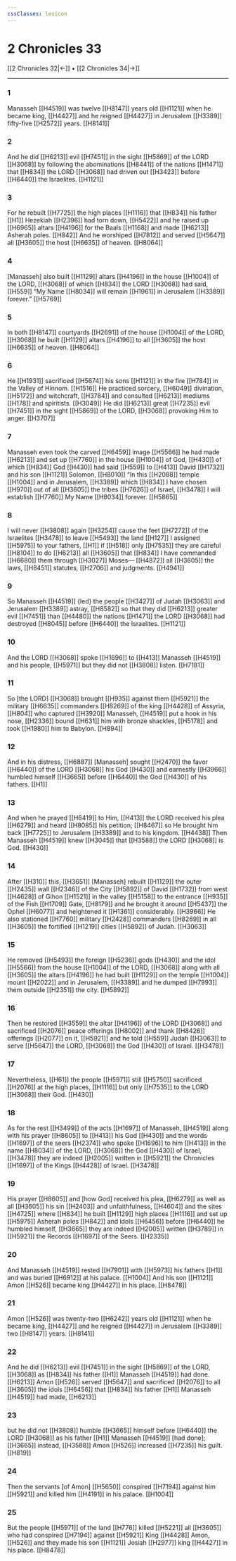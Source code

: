 ```yaml
---
cssClasses: lexicon
---
```


# 2 Chronicles 33

[[2 Chronicles 32|←]] • [[2 Chronicles 34|→]]

---

### 1
Manasseh [[H4519]] was twelve [[H8147]] years old [[H1121]] when he became king, [[H4427]] and he reigned [[H4427]] in Jerusalem [[H3389]] fifty-five [[H2572]] years. [[H8141]]

### 2
And he did [[H6213]] evil [[H7451]] in the sight [[H5869]] of the LORD [[H3068]] by following the abominations [[H8441]] of the nations [[H1471]] that [[H834]] the LORD [[H3068]] had driven out [[H3423]] before [[H6440]] the Israelites. [[H1121]]

### 3
For he rebuilt [[H7725]] the high places [[H1116]] that [[H834]] his father [[H1]] Hezekiah [[H2396]] had torn down, [[H5422]] and he raised up [[H6965]] altars [[H4196]] for the Baals [[H1168]] and made [[H6213]] Asherah poles. [[H842]] And he worshiped [[H7812]] and served [[H5647]] all [[H3605]] the host [[H6635]] of heaven. [[H8064]]

### 4
[Manasseh] also built [[H1129]] altars [[H4196]] in the house [[H1004]] of the LORD, [[H3068]] of which [[H834]] the LORD [[H3068]] had said, [[H559]] “My Name [[H8034]] will remain [[H1961]] in Jerusalem [[H3389]] forever.” [[H5769]]

### 5
In both [[H8147]] courtyards [[H2691]] of the house [[H1004]] of the LORD, [[H3068]] he built [[H1129]] altars [[H4196]] to all [[H3605]] the host [[H6635]] of heaven. [[H8064]]

### 6
He [[H1931]] sacrificed [[H5674]] his sons [[H1121]] in the fire [[H784]] in the Valley of Hinnom. [[H1516]] He practiced sorcery, [[H6049]] divination, [[H5172]] and witchcraft, [[H3784]] and consulted [[H6213]] mediums [[H178]] and spiritists. [[H3049]] He did [[H6213]] great [[H7235]] evil [[H7451]] in the sight [[H5869]] of the LORD, [[H3068]] provoking Him to anger. [[H3707]]

### 7
Manasseh even took the carved [[H6459]] image [[H5566]] he had made [[H6213]] and set up [[H7760]] in the house [[H1004]] of God, [[H430]] of which [[H834]] God [[H430]] had said [[H559]] to [[H413]] David [[H1732]] and his son [[H1121]] Solomon, [[H8010]] “In this [[H2088]] temple [[H1004]] and in Jerusalem, [[H3389]] which [[H834]] I have chosen [[H970]] out of all [[H3605]] the tribes [[H7626]] of Israel, [[H3478]] I will establish [[H7760]] My Name [[H8034]] forever. [[H5865]]

### 8
I will never [[H3808]] again [[H3254]] cause the feet [[H7272]] of the Israelites [[H3478]] to leave [[H5493]] the land [[H127]] I assigned [[H5975]] to your fathers, [[H1]] if [[H518]] only [[H7535]] they are careful [[H8104]] to do [[H6213]] all [[H3605]] that [[H834]] I have commanded [[H6680]] them through [[H3027]] Moses— [[H4872]] all [[H3605]] the laws, [[H8451]] statutes, [[H2706]] and judgments. [[H4941]]

### 9
So Manasseh [[H4519]] {led} the people [[H3427]] of Judah [[H3063]] and Jerusalem [[H3389]] astray, [[H8582]] so that they did [[H6213]] greater evil [[H7451]] than [[H4480]] the nations [[H1471]] the LORD [[H3068]] had destroyed [[H8045]] before [[H6440]] the Israelites. [[H1121]]

### 10
And the LORD [[H3068]] spoke [[H1696]] to [[H413]] Manasseh [[H4519]] and his people, [[H5971]] but they did not [[H3808]] listen. [[H7181]]

### 11
So [the LORD] [[H3068]] brought [[H935]] against them [[H5921]] the military [[H6635]] commanders [[H8269]] of the king [[H4428]] of Assyria, [[H804]] who captured [[H3920]] Manasseh, [[H4519]] put a hook in his nose, [[H2336]] bound [[H631]] him with bronze shackles, [[H5178]] and took [[H1980]] him to Babylon. [[H894]]

### 12
And in his distress, [[H6887]] [Manasseh] sought [[H2470]] the favor [[H6440]] of the LORD [[H3068]] his God [[H430]] and earnestly [[H3966]] humbled himself [[H3665]] before [[H6440]] the God [[H430]] of his fathers. [[H1]]

### 13
And when he prayed [[H6419]] to Him, [[H413]] the LORD received his plea [[H6279]] and heard [[H8085]] his petition; [[H8467]] so He brought him back [[H7725]] to Jerusalem [[H3389]] and to his kingdom. [[H4438]] Then Manasseh [[H4519]] knew [[H3045]] that [[H3588]] the LORD [[H3068]] is God. [[H430]]

### 14
After [[H310]] this, [[H3651]] [Manasseh] rebuilt [[H1129]] the outer [[H2435]] wall [[H2346]] of the City [[H5892]] of David [[H1732]] from west [[H4628]] of Gihon [[H1521]] in the valley [[H5158]] to the entrance [[H935]] of the Fish [[H1709]] Gate, [[H8179]] and he brought it around [[H5437]] the Ophel [[H6077]] and heightened it [[H1361]] considerably. [[H3966]] He also stationed [[H7760]] military [[H2428]] commanders [[H8269]] in all [[H3605]] the fortified [[H1219]] cities [[H5892]] of Judah. [[H3063]]

### 15
He removed [[H5493]] the foreign [[H5236]] gods [[H430]] and the idol [[H5566]] from the house [[H1004]] of the LORD, [[H3068]] along with all [[H3605]] the altars [[H4196]] he had built [[H1129]] on the temple [[H1004]] mount [[H2022]] and in Jerusalem, [[H3389]] and he dumped [[H7993]] them outside [[H2351]] the city. [[H5892]]

### 16
Then he restored [[H3559]] the altar [[H4196]] of the LORD [[H3068]] and sacrificed [[H2076]] peace offerings [[H8002]] and thank [[H8426]] offerings [[H2077]] on it, [[H5921]] and he told [[H559]] Judah [[H3063]] to serve [[H5647]] the LORD, [[H3068]] the God [[H430]] of Israel. [[H3478]]

### 17
Nevertheless, [[H61]] the people [[H5971]] still [[H5750]] sacrificed [[H2076]] at the high places, [[H1116]] but only [[H7535]] to the LORD [[H3068]] their God. [[H430]]

### 18
As for the rest [[H3499]] of the acts [[H1697]] of Manasseh, [[H4519]] along with his prayer [[H8605]] to [[H413]] his God [[H430]] and the words [[H1697]] of the seers [[H2374]] who spoke [[H1696]] to him [[H413]] in the name [[H8034]] of the LORD, [[H3068]] the God [[H430]] of Israel, [[H3478]] they are indeed [[H2005]] written in [[H5921]] the Chronicles [[H1697]] of the Kings [[H4428]] of Israel. [[H3478]]

### 19
His prayer [[H8605]] and [how God] received his plea, [[H6279]] as well as all [[H3605]] his sin [[H2403]] and unfaithfulness, [[H4604]] and the sites [[H4725]] where [[H834]] he built [[H1129]] high places [[H1116]] and set up [[H5975]] Asherah poles [[H842]] and idols [[H6456]] before [[H6440]] he humbled himself, [[H3665]] they are indeed [[H2005]] written [[H3789]] in [[H5921]] the Records [[H1697]] of the Seers. [[H2335]]

### 20
And Manasseh [[H4519]] rested [[H7901]] with [[H5973]] his fathers [[H1]] and was buried [[H6912]] at his palace. [[H1004]] And his son [[H1121]] Amon [[H526]] became king [[H4427]] in his place. [[H8478]]

### 21
Amon [[H526]] was twenty-two [[H6242]] years old [[H1121]] when he became king, [[H4427]] and he reigned [[H4427]] in Jerusalem [[H3389]] two [[H8147]] years. [[H8141]]

### 22
And he did [[H6213]] evil [[H7451]] in the sight [[H5869]] of the LORD, [[H3068]] as [[H834]] his father [[H1]] Manasseh [[H4519]] had done. [[H6213]] Amon [[H526]] served [[H5647]] and sacrificed [[H2076]] to all [[H3605]] the idols [[H6456]] that [[H834]] his father [[H1]] Manasseh [[H4519]] had made, [[H6213]]

### 23
but he did not [[H3808]] humble [[H3665]] himself before [[H6440]] the LORD [[H3068]] as his father [[H1]] Manasseh [[H4519]] [had done]; [[H3665]] instead, [[H3588]] Amon [[H526]] increased [[H7235]] his guilt. [[H819]]

### 24
Then the servants [of Amon] [[H5650]] conspired [[H7194]] against him [[H5921]] and killed him [[H4191]] in his palace. [[H1004]]

### 25
But the people [[H5971]] of the land [[H776]] killed [[H5221]] all [[H3605]] who had conspired [[H7194]] against [[H5921]] King [[H4428]] Amon, [[H526]] and they made his son [[H1121]] Josiah [[H2977]] king [[H4427]] in his place. [[H8478]]

